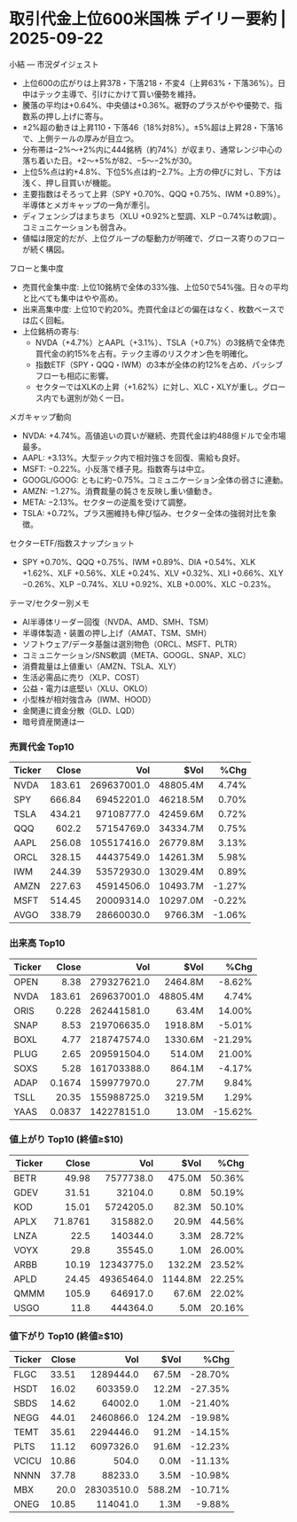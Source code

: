 # 取引代金上位600米国株 デイリー要約 | 2025-09-22

小結 — 市況ダイジェスト
- 上位600の広がりは上昇378・下落218・不変4（上昇63%・下落36%）。日中はテック主導で、引けにかけて買い優勢を維持。
- 騰落の平均は+0.64%、中央値は+0.36%。裾野のプラスがやや優勢で、指数系の押し上げに寄与。
- ±2%超の動きは上昇110・下落46（18%対8%）。±5%超は上昇28・下落16で、上側テールの厚みが目立つ。
- 分布帯は−2%〜+2%内に444銘柄（約74%）が収まり、通常レンジ中心の落ち着いた日。+2〜+5%が82、−5〜−2%が30。
- 上位5%点は約+4.8%、下位5%点は約−2.7%。上方の伸びに対し、下方は浅く、押し目買いが機能。
- 主要指数はそろって上昇（SPY +0.70%、QQQ +0.75%、IWM +0.89%）。半導体とメガキャップの一角が牽引。
- ディフェンシブはまちまち（XLU +0.92%と堅調、XLP −0.74%は軟調）。コミュニケーションも弱含み。
- 値幅は限定的だが、上位グループの駆動力が明確で、グロース寄りのフローが続く構図。

フローと集中度
- 売買代金集中度: 上位10銘柄で全体の33%強、上位50で54%強。日々の平均と比べても集中はやや高め。
- 出来高集中度: 上位10で約20%。売買代金ほどの偏在はなく、枚数ベースでは広く回転。
- 上位銘柄の寄与:
  - NVDA（+4.7%）とAAPL（+3.1%）、TSLA（+0.7%）の3銘柄で全体売買代金の約15%を占有。テック主導のリスクオン色を明確化。
  - 指数ETF（SPY・QQQ・IWM）の3本が全体の約12%を占め、パッシブフローも相応に影響。
  - セクターではXLKの上昇（+1.62%）に対し、XLC・XLYが重し。グロース内でも選別が効く一日。

メガキャップ動向
- NVDA: +4.74%。高値追いの買いが継続、売買代金は約488億ドルで全市場最多。
- AAPL: +3.13%。大型テック内で相対強さを回復、需給も良好。
- MSFT: −0.22%。小反落で様子見。指数寄与は中立。
- GOOGL/GOOG: ともに約−0.75%。コミュニケーション全体の弱さに連動。
- AMZN: −1.27%。消費裁量の鈍さを反映し重い値動き。
- META: −2.13%。セクターの逆風を受けて調整。
- TSLA: +0.72%。プラス圏維持も伸び悩み、セクター全体の強弱対比を象徴。

セクターETF/指数スナップショット
- SPY +0.70%、QQQ +0.75%、IWM +0.89%、DIA +0.54%、XLK +1.62%、XLF +0.56%、XLE +0.24%、XLV +0.32%、XLI +0.66%、XLY −0.26%、XLP −0.74%、XLU +0.92%、XLB +0.00%、XLC −0.23%。

テーマ/セクター別メモ
- AI半導体リーダー回復（NVDA、AMD、SMH、TSM）
- 半導体製造・装置の押し上げ（AMAT、TSM、SMH）
- ソフトウェア/データ基盤は選別物色（ORCL、MSFT、PLTR）
- コミュニケーション/SNS軟調（META、GOOGL、SNAP、XLC）
- 消費裁量は上値重い（AMZN、TSLA、XLY）
- 生活必需品に売り（XLP、COST）
- 公益・電力は底堅い（XLU、OKLO）
- 小型株が相対強含み（IWM、HOOD）
- 金関連に資金分散（GLD、LQD）
- 暗号資産関連は一

### 売買代金 Top10
| Ticker | Close | Vol | $Vol | %Chg |
|---|---:|---:|---:|---:|
| NVDA | 183.61 | 269637001.0 | 48805.4M | 4.74% |
| SPY | 666.84 | 69452201.0 | 46218.5M | 0.70% |
| TSLA | 434.21 | 97108777.0 | 42459.6M | 0.72% |
| QQQ | 602.2 | 57154769.0 | 34334.7M | 0.75% |
| AAPL | 256.08 | 105517416.0 | 26779.8M | 3.13% |
| ORCL | 328.15 | 44437549.0 | 14261.3M | 5.98% |
| IWM | 244.39 | 53572930.0 | 13029.4M | 0.89% |
| AMZN | 227.63 | 45914506.0 | 10493.7M | -1.27% |
| MSFT | 514.45 | 20009314.0 | 10297.0M | -0.22% |
| AVGO | 338.79 | 28660030.0 | 9766.3M | -1.06% |


### 出来高 Top10
| Ticker | Close | Vol | $Vol | %Chg |
|---|---:|---:|---:|---:|
| OPEN | 8.38 | 279327621.0 | 2464.8M | -8.62% |
| NVDA | 183.61 | 269637001.0 | 48805.4M | 4.74% |
| ORIS | 0.228 | 262441581.0 | 63.4M | 14.00% |
| SNAP | 8.53 | 219706635.0 | 1918.8M | -5.01% |
| BOXL | 4.77 | 218747574.0 | 1330.6M | -21.29% |
| PLUG | 2.65 | 209591504.0 | 514.0M | 21.00% |
| SOXS | 5.28 | 161703388.0 | 864.1M | -4.17% |
| ADAP | 0.1674 | 159977970.0 | 27.7M | 9.84% |
| TSLL | 20.35 | 155988725.0 | 3219.5M | 1.29% |
| YAAS | 0.0837 | 142278151.0 | 13.0M | -15.62% |


### 値上がり Top10 (終値≥$10)
| Ticker | Close | Vol | $Vol | %Chg |
|---|---:|---:|---:|---:|
| BETR | 49.98 | 7577738.0 | 475.0M | 50.36% |
| GDEV | 31.51 | 32104.0 | 0.8M | 50.19% |
| KOD | 15.01 | 5724205.0 | 82.3M | 50.10% |
| APLX | 71.8761 | 315882.0 | 20.9M | 44.56% |
| LNZA | 22.5 | 140344.0 | 3.3M | 28.72% |
| VOYX | 29.8 | 35545.0 | 1.0M | 26.00% |
| ARBB | 10.19 | 12343775.0 | 132.2M | 23.52% |
| APLD | 24.45 | 49365464.0 | 1144.8M | 22.25% |
| QMMM | 105.9 | 646917.0 | 67.6M | 22.02% |
| USGO | 11.8 | 444364.0 | 5.0M | 20.16% |


### 値下がり Top10 (終値≥$10)
| Ticker | Close | Vol | $Vol | %Chg |
|---|---:|---:|---:|---:|
| FLGC | 33.51 | 1289444.0 | 67.5M | -28.70% |
| HSDT | 16.02 | 603359.0 | 12.2M | -27.35% |
| SBDS | 14.62 | 64002.0 | 1.0M | -21.40% |
| NEGG | 44.01 | 2460866.0 | 124.2M | -19.98% |
| TEMT | 35.61 | 2294446.0 | 91.2M | -14.15% |
| PLTS | 11.12 | 6097326.0 | 91.6M | -12.23% |
| VCICU | 10.86 | 504.0 | 0.0M | -11.13% |
| NNNN | 37.78 | 88233.0 | 3.5M | -10.98% |
| MBX | 20.0 | 28303510.0 | 588.2M | -10.71% |
| ONEG | 10.85 | 114041.0 | 1.3M | -9.88% |

